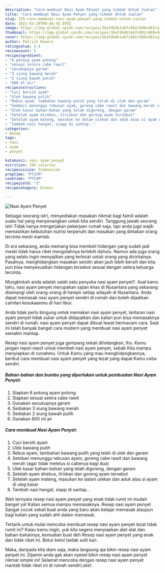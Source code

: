 ```yaml
---
description: "Cara membuat Nasi Ayam Penyet yang nikmat Untuk Jualan"
title: "Cara membuat Nasi Ayam Penyet yang nikmat Untuk Jualan"
slug: 155-cara-membuat-nasi-ayam-penyet-yang-nikmat-untuk-jualan
date: 2021-03-28T00:48:45.976Z
image: https://img-global.cpcdn.com/recipes/3baf4b4b1a67c602/680x482cq70/nasi-ayam-penyet-foto-resep-utama.jpg
thumbnail: https://img-global.cpcdn.com/recipes/3baf4b4b1a67c602/680x482cq70/nasi-ayam-penyet-foto-resep-utama.jpg
cover: https://img-global.cpcdn.com/recipes/3baf4b4b1a67c602/680x482cq70/nasi-ayam-penyet-foto-resep-utama.jpg
author: Patrick Bowers
ratingvalue: 3.4
reviewcount: 5
recipeingredient:
- "6 potong ayam potong"
- "sesuai selera cabe rawit"
- "secukupnya garam"
- "3 siung bawang merah"
- "2 siung bawah putih"
- "600 ml air"
recipeinstructions:
- "Cuci bersih ayam"
- "Ulek bawang putih"
- "Rebus ayam, tambahan bawang putih yang telah di ulek dan garam"
- "Sembari menunggu rebusan ayam, goreng cabe rawit dan bawang merah (agar tidak meletus si cabenya bagi dua)"
- "Ulek kasar bahan-bahan yang telah digoreng, dengan garam"
- "Setelah ayam direbus, tiriskan dan goreng ayam tersebut"
- "Setelah ayam mateng, masukan ke dalam ulekan dan aduk atau si ayam di uleg kasar"
- "Tambah nasi hangat, siapp di santap.."
categories:
- Resep
tags:
- nasi
- ayam
- penyet

katakunci: nasi ayam penyet 
nutrition: 194 calories
recipecuisine: Indonesian
preptime: "PT37M"
cooktime: "PT53M"
recipeyield: "3"
recipecategory: Dinner

---
```



![Nasi Ayam Penyet](https://img-global.cpcdn.com/recipes/3baf4b4b1a67c602/680x482cq70/nasi-ayam-penyet-foto-resep-utama.jpg)

Sebagai seorang istri, menyediakan masakan nikmat bagi famili adalah suatu hal yang menyenangkan untuk kita sendiri. Tanggung jawab seorang istri Tidak hanya mengerjakan pekerjaan rumah saja, tapi anda juga wajib memastikan kebutuhan nutrisi terpenuhi dan masakan yang dimakan orang tercinta mesti mantab.

Di era  sekarang, anda memang bisa membeli hidangan yang sudah jadi meski tidak harus ribet mengolahnya terlebih dahulu. Namun ada juga orang yang selalu ingin menyajikan yang terlezat untuk orang yang dicintainya. Pasalnya, menghidangkan masakan sendiri akan jauh lebih bersih dan kita pun bisa menyesuaikan hidangan tersebut sesuai dengan selera keluarga tercinta. 



Mungkinkah anda adalah salah satu penyuka nasi ayam penyet?. Asal kamu tahu, nasi ayam penyet merupakan sajian khas di Nusantara yang sekarang disenangi oleh orang-orang di hampir setiap wilayah di Nusantara. Anda dapat memasak nasi ayam penyet sendiri di rumah dan boleh dijadikan camilan kesukaanmu di hari libur.

Anda tidak perlu bingung untuk memakan nasi ayam penyet, lantaran nasi ayam penyet tidak sukar untuk didapatkan dan kalian pun bisa memasaknya sendiri di rumah. nasi ayam penyet dapat dibuat lewat bermacam cara. Saat ini telah banyak banget cara modern yang membuat nasi ayam penyet semakin mantap.

Resep nasi ayam penyet juga gampang sekali dihidangkan, lho. Kamu jangan repot-repot untuk membeli nasi ayam penyet, sebab Kita mampu menyiapkan di rumahmu. Untuk Kamu yang mau menghidangkannya, berikut cara membuat nasi ayam penyet yang lezat yang dapat Kamu coba sendiri.

<!--inarticleads1-->

##### Bahan-bahan dan bumbu yang diperlukan untuk pembuatan Nasi Ayam Penyet:

1. Siapkan 6 potong ayam potong
1. Siapkan sesuai selera cabe rawit
1. Gunakan secukupnya garam
1. Sediakan 3 siung bawang merah
1. Sediakan 2 siung bawah putih
1. Gunakan 600 ml air




<!--inarticleads2-->

##### Cara membuat Nasi Ayam Penyet:

1. Cuci bersih ayam
1. Ulek bawang putih
1. Rebus ayam, tambahan bawang putih yang telah di ulek dan garam
1. Sembari menunggu rebusan ayam, goreng cabe rawit dan bawang merah (agar tidak meletus si cabenya bagi dua)
1. Ulek kasar bahan-bahan yang telah digoreng, dengan garam
1. Setelah ayam direbus, tiriskan dan goreng ayam tersebut
1. Setelah ayam mateng, masukan ke dalam ulekan dan aduk atau si ayam di uleg kasar
1. Tambah nasi hangat, siapp di santap..




Wah ternyata resep nasi ayam penyet yang enak tidak rumit ini mudah banget ya! Kalian semua mampu memasaknya. Resep nasi ayam penyet Sangat cocok sekali buat anda yang baru akan belajar memasak ataupun bagi kalian yang sudah ahli dalam memasak.

Tertarik untuk mulai mencoba membuat resep nasi ayam penyet lezat tidak rumit ini? Kalau kamu ingin, yuk kita segera menyiapkan alat-alat dan bahan-bahannya, kemudian buat deh Resep nasi ayam penyet yang enak dan tidak ribet ini. Betul-betul taidak sulit kan. 

Maka, daripada kita diam saja, maka langsung aja bikin resep nasi ayam penyet ini. Dijamin anda gak akan nyesel bikin resep nasi ayam penyet nikmat simple ini! Selamat mencoba dengan resep nasi ayam penyet mantab tidak ribet ini di rumah sendiri,oke!.

